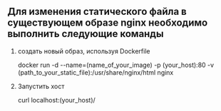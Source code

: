 ## Для изменения статического файла в существующем образе nginx необходимо выполнить следующие команды

1. создать новый образ, используя Dockerfile

    docker run -d --name=(name_of_your_image)  -p (your_host):80 -v (path_to_your_static_file):/usr/share/nginx/html nginx

3. Запустить хост

    curl localhost:(your_host)/
